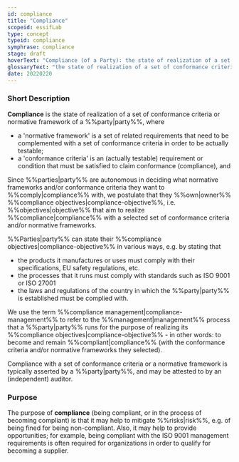 ```yaml
---
id: compliance
title: "Compliance"
scopeid: essifLab
type: concept
typeid: compliance
symphrase: compliance
stage: draft
hoverText: "Compliance (of a Party): the state of realization of a set of conformance criteria or normative framework of that Party."
glossaryText: "the state of realization of a set of conformance criteria or normative framework of a %%party^party%%."
date: 20220220
---
```


### Short Description
**Compliance** is the state of realization of a set of conformance criteria or normative framework of a %%party|party%%, where
- a 'normative framework' is a set of related requirements that need to be complemented with a set of conformance criteria in order to be actually testable;
- a 'conformance criteria' is an (actually testable) requirement or condition that must be satisfied to claim conformance (compliance), and

Since %%parties|party%% are autonomous in deciding what normative frameworks and/or conformance criteria they want to %%comply|compliance%% with, we postulate that they %%own|owner%% %%compliance objectives|compliance-objective%%, i.e. %%objectives|objective%% that aim to realize %%compliance|compliance%% with a selected set of conformance criteria and/or normative frameworks.

%%Parties|party%% can state their %%compliance objectives|compliance-objective%% in various ways, e.g. by stating that
- the products it manufactures or uses must comply with their specifications, EU safety regulations, etc.
- the processes that it runs must comply with standards such as ISO 9001 or ISO 27001
- the laws and regulations of the country in which the %%party|party%% is established must be complied with.

We use the term %%compliance management|compliance-management%% to refer to the %%management|management%% process that a %%party|party%% runs for the purpose of realizing its %%compliance objectives|compliance-objective%% - in other words: to become and remain %%compliant|compliance%% (with the conformance criteria and/or normative frameworks they selected).

Compliance with a set of conformance criteria or a normative framework is typically asserted by a %%party|party%%, and may be attested to by an (independent) auditor.

### Purpose
The purpose of **compliance** (being compliant, or in the process of becoming compliant) is that it may help to mitigate %%risks|risk%%, e.g. of being fined for being non-compliant. Also, it may help to provide opportunities; for example, being compliant with the ISO 9001 management requirements is often required for organizations in order to qualify for becoming a supplier.
